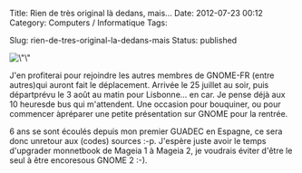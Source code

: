 Title: Rien de très original là dedans, mais...
Date: 2012-07-23 00:12
Category: Computers / Informatique
Tags: <?xml version="1.0" encoding="utf-8"?>

Slug: rien-de-tres-original-la-dedans-mais
Status: published

![\\"\\"](\%22http://guadec.org/sites/www.guadec.org/files/banner-125.png\%22)

J'en profiterai pour rejoindre les autres membres de GNOME-FR (entre autres)qui auront fait le déplacement. Arrivée le 25 juillet au soir, puis départprévu le 3 août au matin pour Lisbonne... en car. Je pense déjà aux 10 heuresde bus qui m'attendent. Une occasion pour bouquiner, ou pour commencer àpréparer une petite présentation sur GNOME pour la rentrée.

6 ans se sont écoulés depuis mon premier GUADEC en Espagne, ce sera donc unretour aux (codes) sources :-p. J'espère juste avoir le temps d'upgrader monnetbook de Mageia 1 à Mageia 2, je voudrais éviter d'être le seul à être encoresous GNOME 2 :-).
